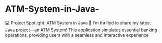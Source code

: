 # ATM-System-in-Java-
💻 Project Spotlight: ATM System in Java 🏦  I’m thrilled to share my latest Java project—an ATM System! This application simulates essential banking operations, providing users with a seamless and interactive experience
